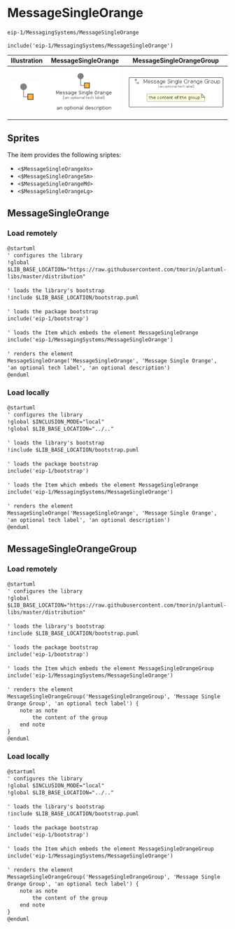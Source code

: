 # MessageSingleOrange


```text
eip-1/MessagingSystems/MessageSingleOrange
```

```text
include('eip-1/MessagingSystems/MessageSingleOrange')
```



| Illustration | MessageSingleOrange | MessageSingleOrangeGroup |
| :---: | :---: | :---: |
| ![illustration for Illustration](../../eip-1/MessagingSystems/MessageSingleOrange.png) | ![illustration for MessageSingleOrange](../../eip-1/MessagingSystems/MessageSingleOrange.Local.png) | ![illustration for MessageSingleOrangeGroup](../../eip-1/MessagingSystems/MessageSingleOrangeGroup.Local.png) |



## Sprites
The item provides the following sriptes:

- `<$MessageSingleOrangeXs>`
- `<$MessageSingleOrangeSm>`
- `<$MessageSingleOrangeMd>`
- `<$MessageSingleOrangeLg>`





## MessageSingleOrange

### Load remotely
```plantuml
@startuml
' configures the library
!global $LIB_BASE_LOCATION="https://raw.githubusercontent.com/tmorin/plantuml-libs/master/distribution"

' loads the library's bootstrap
!include $LIB_BASE_LOCATION/bootstrap.puml

' loads the package bootstrap
include('eip-1/bootstrap')

' loads the Item which embeds the element MessageSingleOrange
include('eip-1/MessagingSystems/MessageSingleOrange')

' renders the element
MessageSingleOrange('MessageSingleOrange', 'Message Single Orange', 'an optional tech label', 'an optional description')
@enduml
```

### Load locally
```plantuml
@startuml
' configures the library
!global $INCLUSION_MODE="local"
!global $LIB_BASE_LOCATION="../.."

' loads the library's bootstrap
!include $LIB_BASE_LOCATION/bootstrap.puml

' loads the package bootstrap
include('eip-1/bootstrap')

' loads the Item which embeds the element MessageSingleOrange
include('eip-1/MessagingSystems/MessageSingleOrange')

' renders the element
MessageSingleOrange('MessageSingleOrange', 'Message Single Orange', 'an optional tech label', 'an optional description')
@enduml
```

## MessageSingleOrangeGroup

### Load remotely
```plantuml
@startuml
' configures the library
!global $LIB_BASE_LOCATION="https://raw.githubusercontent.com/tmorin/plantuml-libs/master/distribution"

' loads the library's bootstrap
!include $LIB_BASE_LOCATION/bootstrap.puml

' loads the package bootstrap
include('eip-1/bootstrap')

' loads the Item which embeds the element MessageSingleOrangeGroup
include('eip-1/MessagingSystems/MessageSingleOrange')

' renders the element
MessageSingleOrangeGroup('MessageSingleOrangeGroup', 'Message Single Orange Group', 'an optional tech label') {
    note as note
        the content of the group
    end note
}
@enduml
```

### Load locally
```plantuml
@startuml
' configures the library
!global $INCLUSION_MODE="local"
!global $LIB_BASE_LOCATION="../.."

' loads the library's bootstrap
!include $LIB_BASE_LOCATION/bootstrap.puml

' loads the package bootstrap
include('eip-1/bootstrap')

' loads the Item which embeds the element MessageSingleOrangeGroup
include('eip-1/MessagingSystems/MessageSingleOrange')

' renders the element
MessageSingleOrangeGroup('MessageSingleOrangeGroup', 'Message Single Orange Group', 'an optional tech label') {
    note as note
        the content of the group
    end note
}
@enduml
```

